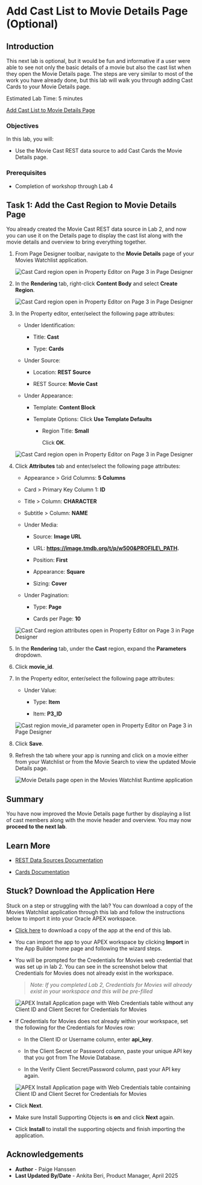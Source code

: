 # Add Cast List to Movie Details Page (Optional)

## Introduction

This next lab is optional, but it would be fun and informative if a user were able to see not only the basic details of a movie but also the cast list when they open the Movie Details page. The steps are very similar to most of the work you have already done, but this lab will walk you through adding Cast Cards to your Movie Details page.

Estimated Lab Time: 5 minutes

[Add Cast List to Movie Details Page](videohub:1_b96xa2op)

### Objectives

In this lab, you will:

- Use the Movie Cast REST data source to add Cast Cards the Movie Details page.

### Prerequisites

- Completion of workshop through Lab 4

## Task 1: Add the Cast Region to Movie Details Page

You already created the Movie Cast REST data source in Lab 2, and now you can use it on the Details page to display the cast list along with the movie details and overview to bring everything together.

1. From Page Designer toolbar, navigate to the **Movie Details** page of your Movies Watchlist application.

    ![Cast Card region open in Property Editor on Page 3 in Page Designer](images/page-3.png " ")

2. In the **Rendering** tab, right-click **Content Body** and select **Create Region**.

    ![Cast Card region open in Property Editor on Page 3 in Page Designer](images/cast-region.png " ")

3. In the Property editor, enter/select the following page attributes:

    - Under Identification:

        - Title: **Cast**

        - Type: **Cards**

    - Under Source:

        - Location: **REST Source**

        - REST Source: **Movie Cast**

    - Under Appearance:

        - Template: **Content Block**

        - Template Options: Click **Use Template Defaults**

            - Region Title: **Small**

                Click **OK**.

    ![Cast Card region open in Property Editor on Page 3 in Page Designer](images/cast.png " ")

4. Click **Attributes** tab and enter/select the following page attributes:

    - Appearance > Grid Columns: **5 Columns**

    - Card > Primary Key Column 1: **ID**

    - Title >  Column: **CHARACTER**

    - Subtitle > Column: **NAME**

    - Under Media:

        - Source: **Image URL**

        - URL: **https://image.tmdb.org/t/p/w500&PROFILE\_PATH.**

        - Position: **First**

        - Appearance: **Square**

        - Sizing: **Cover**

    - Under Pagination:

        - Type: **Page**

        - Cards per Page: **10**

    ![Cast Card region attributes open in Property Editor on Page 3 in Page Designer](images/cast-attributes.png " ")

5. In the **Rendering** tab, under the **Cast** region, expand the **Parameters** dropdown.

6. Click **movie\_id**.

7. In the Property editor, enter/select the following page attributes:

    - Under Value:

        - Type: **Item**

        - Item: **P3\_ID**

    ![Cast region movie_id parameter open in Property Editor on Page 3 in Page Designer](images/cast-parameter.png " ")

8. Click **Save**.

9. Refresh the tab where your app is running and click on a movie either from your Watchlist or from the Movie Search to view the updated Movie Details page.

    ![Movie Details page open in the Movies Watchlist Runtime application](images/cast-runtime.png " ")

## Summary

You have now improved the Movie Details page further by displaying a list of cast members along with the movie header and overview. You may now **proceed to the next lab**.

## Learn More

- [REST Data Sources Documentation](https://docs.oracle.com/en/database/oracle/apex/24.2/htmdb/managing-REST-data-sources.html)

- [Cards Documentation](https://docs.oracle.com/en/database/oracle/apex/24.2/htmdb/managing-cards.html)

## Stuck? Download the Application Here

Stuck on a step or struggling with the lab? You can download a copy of the Movies Watchlist application through this lab and follow the instructions below to import it into your Oracle APEX workspace.

- [Click here](https://c4u04.objectstorage.us-ashburn-1.oci.customer-oci.com/p/EcTjWk2IuZPZeNnD_fYMcgUhdNDIDA6rt9gaFj_WZMiL7VvxPBNMY60837hu5hga/n/c4u04/b/livelabsfiles/o/apex%2Flab-8.sql) to download a copy of the app at the end of this lab.

- You can import the app to your APEX workspace by clicking **Import** in the App Builder home page and following the wizard steps.

- You will be prompted for the Credentials for Movies web credential that was set up in lab 2. You can see in the screenshot below that Credentials for Movies does not already exist in the workspace.

    > *Note: If you completed Lab 2, Credentials for Movies will already exist in your workspace and this will be pre-filled*

    ![APEX Install Application page with Web Credentials table without any Client ID and Client Secret for Credentials for Movies](images/blank-credentials.png " ")

- If Credentials for Movies does not already within your workspace, set the following for the Credentials for Movies row:

    - In the Client ID or Username column, enter **api\_key**.

    - In the Client Secret or Password column, paste your unique API key that you got from The Movie Database.

    - In the Verify Client Secret/Password column, past your API key again.

    ![APEX Install Application page with Web Credentials table containing Client ID and Client Secret for Credentials for Movies](images/complete-credentials.png " ")

- Click **Next**.

- Make sure Install Supporting Objects is **on** and click **Next** again.

- Click **Install** to install the supporting objects and finish importing the application.

## Acknowledgements

- **Author** - Paige Hanssen
- **Last Updated By/Date** - Ankita Beri, Product Manager, April 2025
